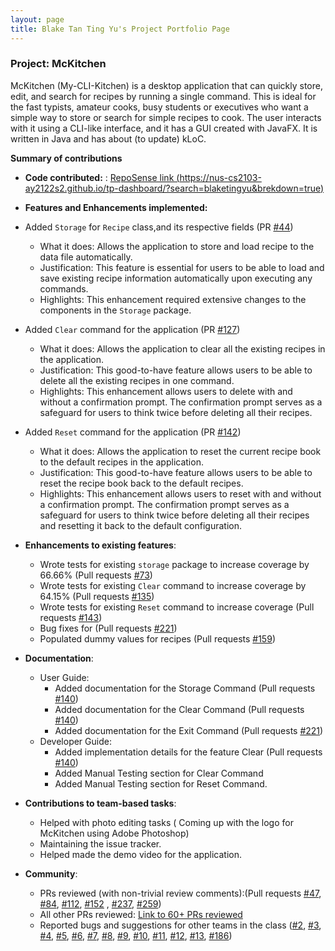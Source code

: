 ```yaml
---
layout: page
title: Blake Tan Ting Yu's Project Portfolio Page
---
```


### Project: McKitchen

McKitchen (My-CLI-Kitchen) is a desktop application that can quickly store, edit, and search for recipes by running a single command. This is ideal for the fast typists, amateur cooks, busy students or executives who want a simple way to store or search for simple recipes to cook.
The user interacts with it using a CLI-like interface, and it has a GUI created with JavaFX. It is written in Java and has about (to update) kLoC.

**Summary of contributions**

* **Code contributed:** : [RepoSense link (https://nus-cs2103-ay2122s2.github.io/tp-dashboard/?search=blaketingyu&brekdown=true)]()

* **Features and Enhancements implemented:**
* Added `Storage` for `Recipe` class,and its respective fields (PR [#44](https://github.com/AY2122S2-CS2103T-T17-2/tp/pull/44))
  * What it does: Allows the application to store and load recipe to the data file automatically. 
  * Justification: This feature is essential for users to be able to load and save existing recipe information automatically upon executing any commands.
  * Highlights: This enhancement required extensive changes to the components in the `Storage` package.

* Added `Clear` command for the application (PR [#127](https://github.com/AY2122S2-CS2103T-T17-2/tp/pull/127))
  * What it does: Allows the application to clear all the existing recipes in the application.
  * Justification: This good-to-have feature allows users to be able to delete all the existing recipes in one command.
  * Highlights: This enhancement allows users to delete with and without a confirmation prompt. The confirmation prompt serves as a safeguard for users to think twice before deleting all their recipes.

* Added `Reset` command for the application (PR [#142](https://github.com/AY2122S2-CS2103T-T17-2/tp/pull/142))
  * What it does: Allows the application to reset the current recipe book to the default recipes in the application.
  * Justification: This good-to-have feature allows users to be able to reset the recipe book back to the default recipes. 
  * Highlights: This enhancement allows users to reset with and without a confirmation prompt. The confirmation prompt serves as a safeguard for users to think twice before deleting all their recipes and resetting it back to the default configuration.

* **Enhancements to existing features**:
  * Wrote tests for existing `storage` package to increase coverage by 66.66% (Pull requests [\#73](https://github.com/AY2122S2-CS2103T-T17-2/tp/pull/73))
  * Wrote tests for existing `Clear` command to increase coverage by 64.15% (Pull requests [\#135](https://github.com/AY2122S2-CS2103T-T17-2/tp/pull/135))
  * Wrote tests for existing `Reset` command to increase coverage (Pull requests [\#143](https://github.com/AY2122S2-CS2103T-T17-2/tp/pull/143))
  * Bug fixes for (Pull requests [\#221](https://github.com/AY2122S2-CS2103T-T17-2/tp/pull/221))
  * Populated dummy values for recipes (Pull requests [\#159](https://github.com/AY2122S2-CS2103T-T17-2/tp/pull/159))
  
* **Documentation**:
  * User Guide:
    * Added documentation for the Storage Command (Pull requests [\#140](https://github.com/AY2122S2-CS2103T-T17-2/tp/pull/140))
    * Added documentation for the Clear Command (Pull requests [\#140](https://github.com/AY2122S2-CS2103T-T17-2/tp/pull/140))
    * Added documentation for the Exit Command (Pull requests [\#221](https://github.com/AY2122S2-CS2103T-T17-2/tp/pull/221))
  * Developer Guide:
    * Added implementation details for the feature Clear (Pull requests [\#140](https://github.com/AY2122S2-CS2103T-T17-2/tp/pull/140))
    * Added Manual Testing section for Clear Command 
    * Added Manual Testing section for Reset Command.

* **Contributions to team-based tasks**:
  * Helped with photo editing tasks ( Coming up with the logo for McKitchen using Adobe Photoshop)
  * Maintaining the issue tracker.
  * Helped made the demo video for the application.

* **Community**:
  * PRs reviewed (with non-trivial review comments):(Pull requests [\#47](https://github.com/AY2122S2-CS2103T-T17-2/tp/pull/47), [\#84](https://github.com/AY2122S2-CS2103T-T17-2/tp/pull/84), [\#112](https://github.com/AY2122S2-CS2103T-T17-2/tp/pull/112), [\#152](https://github.com/AY2122S2-CS2103T-T17-2/tp/pull/152) , [\#237](https://github.com/AY2122S2-CS2103T-T17-2/tp/pull/237), [\#259](https://github.com/AY2122S2-CS2103T-T17-2/tp/pull/259))
  * All other PRs reviewed: [Link to 60+ PRs reviewed](https://github.com/AY2122S2-CS2103T-T17-2/tp/pulls?q=is%3Apr+is%3Aclosed+reviewed-by%3A%40me)
  * Reported bugs and suggestions for other teams in the class ([\#2](https://github.com/blaketingyu/ped/issues/2), [\#3](https://github.com/blaketingyu/ped/issues/3), [\#4](https://github.com/blaketingyu/ped/issues/4), [\#5](https://github.com/blaketingyu/ped/issues/5), [\#6](https://github.com/blaketingyu/ped/issues/6), [\#7](https://github.com/blaketingyu/ped/issues/7), [\#8](https://github.com/blaketingyu/ped/issues/8), [\#9](https://github.com/blaketingyu/ped/issues/9), [\#10](https://github.com/blaketingyu/ped/issues/10), [\#11](https://github.com/blaketingyu/ped/issues/11), [\#12](https://github.com/blaketingyu/ped/issues/12), [\#13](https://github.com/blaketingyu/ped/issues/13), [\#186](https://github.com/AY2122S2-CS2103T-T17-3/tp/issues/186))
  
